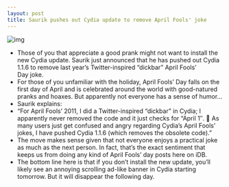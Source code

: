 ```yaml
---
layout: post
title: Saurik pushes out Cydia update to remove April Fools' joke
---
```

![img](http://media.idownloadblog.com/wp-content/uploads/2012/03/Cydia-1.1.6.jpg)
* Those of you that appreciate a good prank might not want to install the new Cydia update. Saurik just announced that he has pushed out Cydia 1.1.6 to remove last year’s Twitter-inspired “dickbar” April Fools’ Day joke.
* For those of you unfamiliar with the holiday, April Fools’ Day falls on the first day of April and is celebrated around the world with good-natured pranks and hoaxes. But apparently not everyone has a sense of humor…
* Saurik explains:
* “For April Fools’ 2011, I did a Twitter-inspired “dickbar” in Cydia; I apparently never removed the code and it just checks for “April 1″. 🙁 As many users just get confused and angry regarding Cydia’s April Fools’ jokes, I have pushed Cydia 1.1.6 (which removes the obsolete code).”
* The move makes sense given that not everyone enjoys a practical joke as much as the next person. In fact, that’s the exact sentiment that keeps us from doing any kind of April Fools’ day posts here on iDB.
* The bottom line here is that if you don’t install the new update, you’ll likely see an annoying scrolling ad-like banner in Cydia starting tomorrow. But it will disappear the following day.

